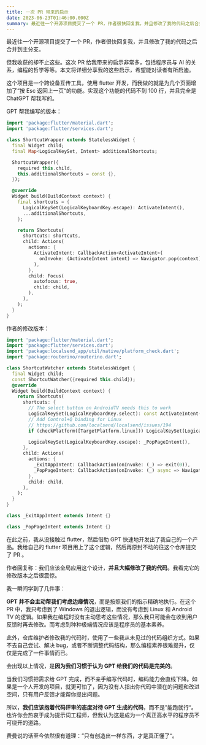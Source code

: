 ```yaml
---
title: 一次 PR 带来的启示
date: 2023-06-23T01:46:00.000Z
summary: 最近往一个开源项目提交了一个 PR，作者很快回复我，并且修改了我的代码之后合并到主分支。这次 PR 给我带来的启示非常多。
---
```



最近往一个开源项目提交了一个 PR，作者很快回复我，并且修改了我的代码之后合并到主分支。

但我收获的却不止这些。这次 PR 给我带来的启示非常多，包括程序员与 AI 的关系，编程的哲学等等。本文将详细分享我的这些启示，希望能对读者有所启迪。

这个项目是一个跨设备互传工具，使用 flutter 开发，而我做的就是为几个页面增加了“按 Esc 返回上一页“的功能。实现这个功能的代码不到 100 行，并且完全是 ChatGPT 帮我写的。

GPT 帮我编写的版本：

```dart
import 'package:flutter/material.dart';
import 'package:flutter/services.dart';

class ShortcutWrapper extends StatelessWidget {
  final Widget child;
  final Map<LogicalKeySet, Intent> additionalShortcuts;

  ShortcutWrapper({
    required this.child,
    this.additionalShortcuts = const {},
  });

  @override
  Widget build(BuildContext context) {
    final shortcuts = {
      LogicalKeySet(LogicalKeyboardKey.escape): ActivateIntent(),
      ...additionalShortcuts,
    };

    return Shortcuts(
      shortcuts: shortcuts,
      child: Actions(
        actions: {
          ActivateIntent: CallbackAction<ActivateIntent>(
            onInvoke: (ActivateIntent intent) => Navigator.pop(context),
          ),
        },
        child: Focus(
          autofocus: true,
          child: child,
        ),
      ),
    );
  }
}
```

作者的修改版本：

```dart
import 'package:flutter/material.dart';
import 'package:flutter/services.dart';
import 'package:localsend_app/util/native/platform_check.dart';
import 'package:routerino/routerino.dart';

class ShortcutWatcher extends StatelessWidget {
  final Widget child;
  const ShortcutWatcher({required this.child});
  @override
  Widget build(BuildContext context) {
    return Shortcuts(
      shortcuts: {
        // The select button on AndroidTV needs this to work
        LogicalKeySet(LogicalKeyboardKey.select): const ActivateIntent(),
        // Add Control+Q binding for Linux
        // https://github.com/localsend/localsend/issues/194
        if (checkPlatform([TargetPlatform.linux])) LogicalKeySet(LogicalKeyboardKey.control, LogicalKeyboardKey.keyQ): _ExitAppIntent(),

        LogicalKeySet(LogicalKeyboardKey.escape): _PopPageIntent(),
      },
      child: Actions(
        actions: {
          _ExitAppIntent: CallbackAction(onInvoke: (_) => exit(0)),
          _PopPageIntent: CallbackAction(onInvoke: (_) async => Navigator.of(Routerino.context).maybePop()),
        },
        child: child,
      ),
    );
  }
}

class _ExitAppIntent extends Intent {}

class _PopPageIntent extends Intent {}
```

在此之前，我从没接触过 flutter，然后借助 GPT 快速地开发出了我自己的一个产品。我给自己的 flutter 项目用上了这个逻辑，然后再原封不动的往这个仓库提交了 PR 。

作者回复称：我们应该全局应用这个设计，**并且大幅****修改****了我的代码**。我看完它的修改版本之后很震惊。

我一瞬间学到了几件事：

**GPT 并不会主动帮我们考虑边缘情况**，而是按照我们的指示精确地执行。在这个 PR 中，我只考虑到了 Windows 的退出逻辑，而没有考虑到 Linux 和 Android TV 的逻辑。如果我在编程时没有主动思考这些情况，那么我只可能会在收到用户反馈时再去修改。而考虑到种种极端情况应该是程序员的基本素养。

此外，仓库维护者修改我的代码时，使用了一些我从未见过的代码组织方式。如果不去自己尝试、解决 bug，或者不断调整代码结构，那么编程素养很难提升，仅仅是完成了一件事情而已。

会出现以上情况，是**因为我们习惯于认为 GPT 给我们的代码是完美的**。

当我们习惯把需求给 GPT 完成，而不亲手编写代码时，编码能力会直线下降。如果是一个人开发的项目，就更可怕了，因为没有人指出你代码中潜在的问题和改进空间，只有用户反馈才能帮你提出问题。

所以，**我们应该抱着代码评审的态度对待 GPT 生成的代码**，而不是”能跑就行“。也许你会热衷于成为提示词工程师，但我认为这是成为一个真正高水平的程序员不可绕开的道路。

费曼说的话至今依然很有道理：”只有创造出一样东西，才是真正懂了“。


